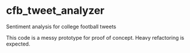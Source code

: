 # cfb_tweet_analyzer
Sentiment analysis for college football tweets


This code is a messy prototype for proof of concept. Heavy refactoring is expected.

